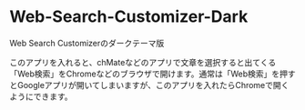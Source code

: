 # Web-Search-Customizer-Dark
Web Search Customizerのダークテーマ版

このアプリを入れると、chMateなどのアプリで文章を選択すると出てくる「Web検索」をChromeなどのブラウザで開けます。通常は「Web検索」を押すとGoogleアプリが開いてしまいますが、このアプリを入れたらChromeで開くようにできます。

